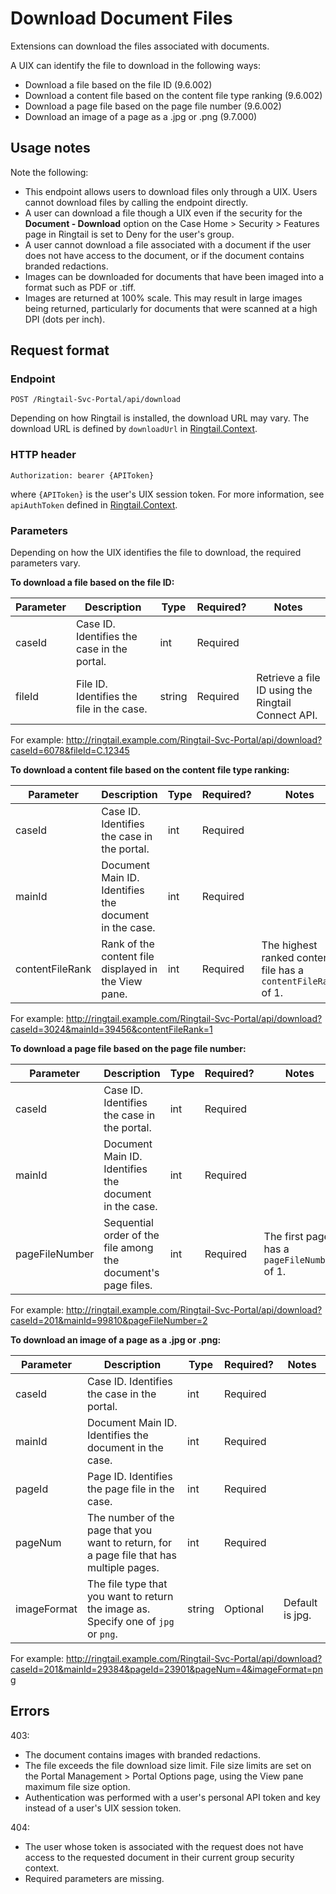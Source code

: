 # Download Document Files
Extensions can download the files associated with documents.

A UIX can identify the file to download in the following ways:
- Download a file based on the file ID (9.6.002)
- Download a content file based on the content file type ranking (9.6.002)
- Download a page file based on the page file number (9.6.002)
- Download an image of a page as a .jpg or .png (9.7.000)

## Usage notes
Note the following:
- This endpoint allows users to download files only through a UIX. Users cannot download files by calling the endpoint directly.
- A user can download a file though a UIX even if the security for the **Document - Download** option on the Case Home > Security > Features page in Ringtail is set to Deny for the user's group.
- A user cannot download a file associated with a document if the user does not have access to the document, or if the document contains branded redactions.
- Images can be downloaded for documents that have been imaged into a format such as PDF or .tiff.
- Images are returned at 100% scale. This may result in large images being returned, particularly for documents that were scanned at a high DPI (dots per inch).

## Request format

### Endpoint
`POST /Ringtail-Svc-Portal/api/download`

Depending on how Ringtail is installed, the download URL may vary. The download URL is defined by `downloadUrl` in [Ringtail.Context](API.md#context).

### HTTP header
`Authorization: bearer {APIToken}`

where `{APIToken}` is the user's UIX session token. For more information, see `apiAuthToken` defined in [Ringtail.Context](API.md#context).

### Parameters

Depending on how the UIX identifies the file to download, the required parameters vary.

**To download a file based on the file ID:**

| Parameter | Description | Type | Required? | Notes |
| --- | --- | --- | --- | --- |
| caseId | Case ID. Identifies the case in the portal. | int | Required |  |
| fileId | File ID. Identifies the file in the case. | string | Required | Retrieve a file ID using the Ringtail Connect API. |

For example: http://ringtail.example.com/Ringtail-Svc-Portal/api/download?caseId=6078&fileId=C.12345

**To download a content file based on the content file type ranking:**

| Parameter | Description | Type | Required? | Notes |
| --- | --- | --- | --- | --- |
| caseId | Case ID. Identifies the case in the portal. | int | Required |  |
| mainId | Document Main ID. Identifies the document in the case. | int | Required |  |
| contentFileRank | Rank of the content file displayed in the View pane. | int | Required | The highest ranked content file has a `contentFileRank` of 1. |

For example: http://ringtail.example.com/Ringtail-Svc-Portal/api/download?caseId=3024&mainId=39456&contentFileRank=1

**To download a page file based on the page file number:**

| Parameter | Description | Type | Required? | Notes |
| --- | --- | --- | --- | --- |
| caseId | Case ID. Identifies the case in the portal. | int | Required |  |
| mainId | Document Main ID. Identifies the document in the case. | int | Required |  |
| pageFileNumber | Sequential order of the file among the document's page files. | int | Required | The first page has a `pageFileNumber` of 1.|

For example: http://ringtail.example.com/Ringtail-Svc-Portal/api/download?caseId=201&mainId=99810&pageFileNumber=2

**To download an image of a page as a .jpg or .png:**

| Parameter | Description | Type | Required? | Notes |
| --- | --- | --- | --- | --- |
| caseId | Case ID. Identifies the case in the portal. | int | Required |  |
| mainId | Document Main ID. Identifies the document in the case. | int | Required |  |
| pageId | Page ID. Identifies the page file in the case. | int | Required |  |
| pageNum | The number of the page that you want to return, for a page file that has multiple pages. | int | Required |  |
| imageFormat | The file type that you want to return the image as. Specify one of `jpg` or `png`. | string | Optional | Default is jpg. |

For example: http://ringtail.example.com/Ringtail-Svc-Portal/api/download?caseId=201&mainId=29384&pageId=23901&pageNum=4&imageFormat=png

## Errors
403:
- The document contains images with branded redactions.
- The file exceeds the file download size limit. File size limits are set on the Portal Management > Portal Options page, using the View pane maximum file size option.
- Authentication was performed with a user's personal API token and key instead of a user's UIX session token.

404:
- The user whose token is associated with the request does not have access to the requested document in their current group security context.
- Required parameters are missing.

